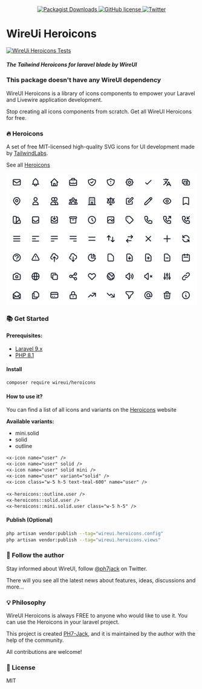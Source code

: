 <p align="center">
    <a href="https://github.com/wireui/heroicons/">
        <img src="https://img.shields.io/packagist/dt/wireui/heroicons" alt="Packagist Downloads" data-canonical-src="https://img.shields.io/packagist/dt/wireui/heroicons" style="max-width:100%;" />
    </a>
    <a href="https://github.com/wireui/heroicons/blob/main/LICENSE">
        <img src="https://img.shields.io/github/license/wireui/heroicons" alt="GitHub license" data-canonical-src="https://img.shields.io/github/license/wireui/heroicons" style="max-width:100%;" />
    </a>
    <a href="https://twitter.com/ph7jack">
        <img alt="Twitter" src="https://img.shields.io/twitter/url?url=https%3A%2F%2Fgithub.com%2FPH7-Jack%2Fwireui"></a>
    </a>
</p>

# WireUi Heroicons

[![WireUi Heroicons Tests](https://github.com/wireui/heroicons/actions/workflows/tests.yml/badge.svg)](https://github.com/wireui/heroicons/actions/workflows/tests.yml)

#### _The Tailwind Heroicons for laravel blade by WireUI_
### This package doesn't have any WireUI dependency
WireUI Heroicons is a library of icons components to empower your Laravel and Livewire application development.

Stop creating all icons components from scratch. Get all WireUI Heroicons for free.

### 🔥 Heroicons
A set of free MIT-licensed high-quality SVG icons for UI development made by [TailwindLabs].

See all [Heroicons]

![heroicons](./src/images/heroicons.png)

### 📚 Get Started
#### Prerequisites:
* [Laravel 9.x](https://laravel.com)
* [PHP 8.1](https://www.php.net/releases/8.1/en.php)

#### Install
```bash
composer require wireui/heroicons
```

#### How to use it?
You can find a list of all icons and variants on the [Heroicons] website

**Available variants:**
- mini.solid
- solid
- outline

```blade
<x-icon name="user" />
<x-icon name="user" solid />
<x-icon name="user" solid mini />
<x-icon name="user" variant="solid" />
<x-icon class="w-5 h-5 text-teal-600" name="user" />

<x-heroicons::outline.user />
<x-heroicons::solid.user />
<x-heroicons::mini.solid.user class="w-5 h-5" />
```

#### Publish (Optional)
```bash
php artisan vendor:publish --tag="wireui.heroicons.config"
php artisan vendor:publish --tag="wireui.heroicons.views"
```

### 📣 Follow the author
Stay informed about WireUI, follow [@ph7jack] on Twitter.

There will you see all the latest news about features, ideas, discussions and more...

### 💡 Philosophy
WireUI Heroicons is always FREE to anyone who would like to use it.
You can use the Heroicons in your laravel project.

This project is created [PH7-Jack], and it is maintained by the author with the help of the community.

All contributions are welcome!


### 📝 License

MIT


[PH7-Jack]: <https://github.com/PH7-Jack>
[@ph7jack]: <https://twitter.com/ph7jack>
[TailwindLabs]: <https://github.com/tailwindlabs>
[Heroicons]:<https://heroicons.com>
